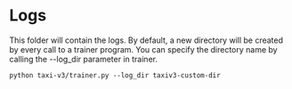 # Logs

This folder will contain the logs. By default, a new directory will be 
created by every call to a trainer program. You can specify the directory
name by calling the --log_dir parameter in trainer.

```
python taxi-v3/trainer.py --log_dir taxiv3-custom-dir
```